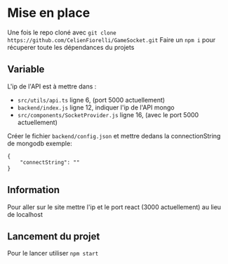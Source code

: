 # Mise en place

Une fois le repo cloné avec `git clone https://github.com/CelienFiorelli/GameSocket.git`
Faire un `npm i` pour récuperer toute les dépendances du projets

## Variable

L'ip de l'API est à mettre dans :
- `src/utils/api.ts` ligne 6, (port 5000 actuellement)
- `backend/index.js` ligne 12, indiquer l'ip de l'API mongo
- `src/components/SocketProvider.js` ligne 16, (avec le port 5000 actuellement)

Créer le fichier `backend/config.json` et mettre dedans la connectionString de mongodb exemple:
```
{
    "connectString": ""             
}
```

##  Information

Pour aller sur le site mettre l'ip et le port react (3000 actuellement) au lieu de localhost

## Lancement du projet

Pour le lancer utiliser `npm start`
